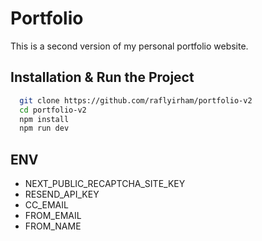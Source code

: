 # Portfolio

This is a second version of my personal portfolio website.

## Installation & Run the Project

```bash
  git clone https://github.com/raflyirham/portfolio-v2
  cd portfolio-v2
  npm install
  npm run dev
```

## ENV

- NEXT_PUBLIC_RECAPTCHA_SITE_KEY
- RESEND_API_KEY
- CC_EMAIL
- FROM_EMAIL
- FROM_NAME
